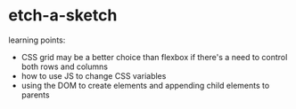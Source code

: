 # etch-a-sketch

learning points:

- CSS grid may be a better choice than flexbox if there's a need to control both rows and columns
- how to use JS to change CSS variables
- using the DOM to create elements and appending child elements to parents
